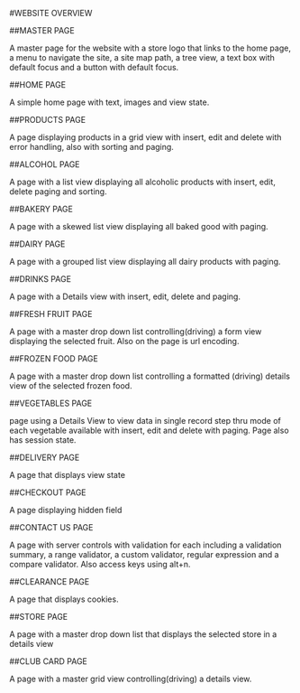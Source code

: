 #WEBSITE OVERVIEW

##MASTER PAGE 

A master page for the website with a store logo that links to the home page, a menu to navigate the site, a site map path, a tree view, a text box with default focus and a button with default focus.

##HOME PAGE 

A simple home page with text, images and view state.

##PRODUCTS PAGE 

A page displaying products in a grid view with insert, edit and delete with error handling, also with sorting and paging.

##ALCOHOL PAGE 

A page with a list view displaying all alcoholic products with insert, edit, delete paging and sorting.

##BAKERY PAGE 

A page with a skewed list view displaying all baked good with paging.

##DAIRY PAGE 

A page with a grouped list view displaying all dairy products with paging.

##DRINKS PAGE 

A page with a Details view with insert, edit, delete and paging.

##FRESH FRUIT PAGE 

A page with a master drop down list controlling(driving) a form view displaying the selected fruit. Also on the page is url encoding.

##FROZEN FOOD PAGE 

A page with a master drop down list controlling a formatted (driving) details view of the selected frozen food.

##VEGETABLES PAGE 

page using a Details View to view data in single record step thru mode of each vegetable available with insert, edit and delete with paging. Page also has session state.

##DELIVERY PAGE 

A page that displays view state

##CHECKOUT PAGE 

A page displaying hidden field

##CONTACT US PAGE 

A page with server controls with validation for each including a validation summary, a range validator, a custom validator, regular expression and a compare validator. Also access keys using alt+n.

##CLEARANCE PAGE 

A page that displays cookies.

##STORE PAGE 

A page with a master drop down list that displays the selected store in a details view

##CLUB CARD PAGE 

A page with a master grid view controlling(driving) a details view.

